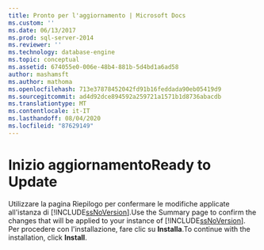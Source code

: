 ```yaml
---
title: Pronto per l'aggiornamento | Microsoft Docs
ms.custom: ''
ms.date: 06/13/2017
ms.prod: sql-server-2014
ms.reviewer: ''
ms.technology: database-engine
ms.topic: conceptual
ms.assetid: 674055e0-006e-48b4-881b-5d4bd1a6ad58
author: mashamsft
ms.author: mathoma
ms.openlocfilehash: 713e37878452042fd91b16feddada90eb05419d9
ms.sourcegitcommit: ad4d92dce894592a259721a1571b1d8736abacdb
ms.translationtype: MT
ms.contentlocale: it-IT
ms.lasthandoff: 08/04/2020
ms.locfileid: "87629149"
---
```

# <a name="ready-to-update"></a><span data-ttu-id="76610-102">Inizio aggiornamento</span><span class="sxs-lookup"><span data-stu-id="76610-102">Ready to Update</span></span>
  <span data-ttu-id="76610-103">Utilizzare la pagina Riepilogo per confermare le modifiche applicate all'istanza di [!INCLUDE[ssNoVersion](../../includes/ssnoversion-md.md)].</span><span class="sxs-lookup"><span data-stu-id="76610-103">Use the Summary page to confirm the changes that will be applied to your instance of [!INCLUDE[ssNoVersion](../../includes/ssnoversion-md.md)].</span></span> <span data-ttu-id="76610-104">Per procedere con l'installazione, fare clic su **Installa**.</span><span class="sxs-lookup"><span data-stu-id="76610-104">To continue with the installation, click **Install**.</span></span>  
  
  
